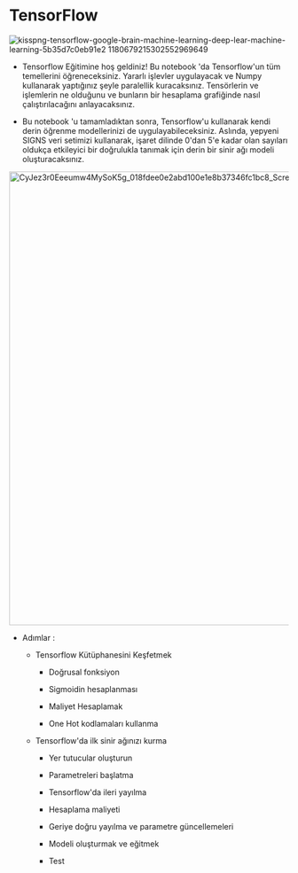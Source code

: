 # TensorFlow

![kisspng-tensorflow-google-brain-machine-learning-deep-lear-machine-learning-5b35d7c0eb91e2 1180679215302552969649](https://user-images.githubusercontent.com/54184905/90011167-c91e2080-dca9-11ea-8acd-6ea584178ba5.png)

* Tensorflow Eğitimine hoş geldiniz! Bu notebook 'da Tensorflow'un tüm temellerini öğreneceksiniz. Yararlı işlevler uygulayacak ve Numpy kullanarak yaptığınız şeyle paralellik kuracaksınız. Tensörlerin ve işlemlerin ne olduğunu ve bunların bir hesaplama grafiğinde nasıl çalıştırılacağını anlayacaksınız.

* Bu notebook 'u tamamladıktan sonra, Tensorflow'u kullanarak kendi derin öğrenme modellerinizi de uygulayabileceksiniz. Aslında, yepyeni SIGNS veri setimizi kullanarak, işaret dilinde 0'dan 5'e kadar olan sayıları oldukça etkileyici bir doğrulukla tanımak için derin bir sinir ağı modeli oluşturacaksınız.

<img width="819" alt="CyJez3r0Eeeumw4MySoK5g_018fdee0e2abd100e1e8b37346fc1bc8_Screen-Shot-2017-08-06-at-2 44 12-PM" src="https://user-images.githubusercontent.com/54184905/90011172-cb807a80-dca9-11ea-86a5-1968973d7f4a.png">

* Adımlar :
   
     * Tensorflow Kütüphanesini Keşfetmek
     
          * Doğrusal fonksiyon
          
          * Sigmoidin hesaplanması
          
          * Maliyet Hesaplamak
          
          * One Hot kodlamaları kullanma
     
     * Tensorflow'da ilk sinir ağınızı kurma
     
          * Yer tutucular oluşturun
     
          * Parametreleri başlatma
     
          * Tensorflow'da ileri yayılma
          
          * Hesaplama maliyeti
          
          * Geriye doğru yayılma ve parametre güncellemeleri
          
          * Modeli oluşturmak ve eğitmek
          
          * Test
  
